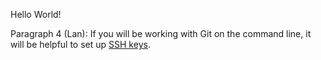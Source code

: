 Hello World!




Paragraph 4 (Lan):
If you will be working with Git on the command line, it will be helpful to set up [SSH keys](https://docs.github.com/en/github/authenticating-to-github/connecting-to-github-with-ssh/adding-a-new-ssh-key-to-your-github-account).
